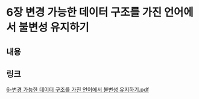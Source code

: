 # 6장 변경 가능한 데이터 구조를 가진 언어에서 불변성 유지하기

## 내용

## 링크

[6-변경 가능한 데이터 구조를 가진 언어에서 불변성 유지하기.pdf](6-변경%20가능한%20데이터%20구조를%20가진%20언어에서%20불변성%20유지하기.pdf)
